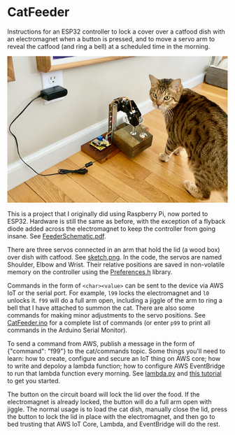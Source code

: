 # CatFeeder

Instructions for an ESP32 controller to lock a cover over a catfood dish with an electromagnet when a button is pressed, and to move a servo arm to reveal the catfood (and ring a bell) at a scheduled time in the morning.

 ![CatAndFeeder.png](CatAndFeeder.png)

This is a project that I originally did using Raspberry Pi, now ported to ESP32.  Hardware is still the same as before, with the exception of a flyback diode added across the electromagnet to keep the controller from going insane.  See [FeederSchematic.pdf](FeederSchematic.pdf).

There are three servos connected in an arm that hold the lid (a wood box) over dish with catfood.  See [sketch,png](sketch.png).  In the code, the servos are named Shoulder, Elbow and Wrist.  Their relative positions are saved in non-volatile memory on the controller using the [Preferences.h](https://github.com/espressif/arduino-esp32/tree/master/libraries/Preferences) library.

Commands in the form of `<char><value>` can be sent to the device via AWS IoT or the serial port.  For example, `l99` locks the electromagnet and `l0` unlocks it. `f99` will do a full arm open, including a jiggle of the arm to ring a bell that I have attached to summon the cat.  There are also some commands for making minor adjustments to the servo positions.  See [CatFeeder.ino](CatFeeder.ino) for a complete list of commands (or enter `p99` to print all commands in the Arduino Serial Monitor).  
 
To send a command from AWS, publish a message in the form of {"command": "f99"} to the cat/commands topic.  Some things you'll need to learn: how to create, configure and secure an IoT thing on AWS core; how to write and depoloy a lambda function; how to configure AWS EventBridge to run that lambda function every morning.  See [lambda.py](lambda.py) and [this tutorial](https://aws.amazon.com/blogs/compute/building-an-aws-iot-core-device-using-aws-serverless-and-an-esp32/) to get you started.
 
The button on the circuit board will lock the lid over the food.  If the electromagnet is already locked, the button will do a full arm open with jiggle.  The normal usage is to load the cat dish, manually close the lid, press the button to lock the lid in place with the electromagnet, and then go to bed trusting that AWS IoT Core, Lambda, and EventBridge will do the rest. 
